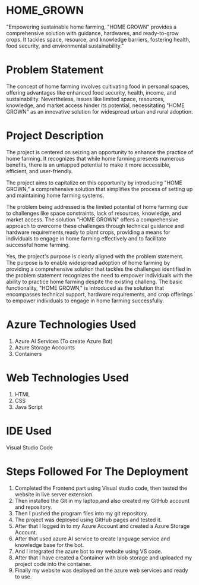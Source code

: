 # HOME_GROWN
"Empowering sustainable home farming, "HOME GROWN" provides a comprehensive solution with guidance, hardwares, and ready-to-grow crops. It tackles space, resource, and knowledge barriers, fostering health, food security, and environmental sustainability." 

# Problem Statement
The concept of home farming involves cultivating food in personal spaces, offering advantages like enhanced food security, health, income, and sustainability. Nevertheless, issues like limited space, resources, knowledge, and market access hinder its potential, necessitating "HOME GROWN" as an innovative solution for widespread urban and rural adoption.

# Project Description
The project is centered on seizing an opportunity to enhance the practice of home farming. It recognizes that while home farming presents numerous benefits, there is an untapped potential to make it more accessible, efficient, and user-friendly.

The project aims to capitalize on this opportunity by introducing "HOME GROWN," a comprehensive solution that simplifies the process of setting up and maintaining home farming systems.

The problem being addressed is the limited potential of home farming due to challenges like space constraints, lack of resources, knowledge, and market access. The solution "HOME GROWN" offers a comprehensive approach to overcome these challenges through technical guidance and hardware requirements,ready to plant crops, providing a means for individuals to engage in home farming effectively and to facilitate successful home farming.

Yes, the project's purpose is clearly aligned with the problem statement. The purpose is to enable widespread adoption of home farming by providing a comprehensive solution that tackles the challenges identified in the problem statement recognizes the need to empower individuals with the ability to practice home farming despite the existing challeng. The basic functionality, "HOME GROWN," is introduced as the solution that encompasses technical support, hardware requirements, and crop offerings to empower individuals to engage in home farming successfully.

# Azure Technologies Used
1. Azure AI Services (To create Azure Bot)
2. Azure Storage Accounts
3. Containers

# Web Technologies Used
1. HTML
2. CSS
3. Java Script

# IDE Used
Visual Studio Code

# Steps Followed For The Deployment
1. Completed the Frontend part using Visual studio code, then tested the website in live server extension.
2. Then installed the Git in my laptop,and also created my GitHub account and repository.
3. Then I pushed the program files into my git repository.
4. The project was deployed using GitHub pages and tested it.
5. After that I logged in to my Azure Account and created a Azure Storage Account.
6. After that used azure AI service to create language service and knowledge base for the bot.
7. And I integrated the azure bot to my website using VS code.
8. After that I have created a Container with blob storage and uploaded my project code into the container.
9. Finally my website was deployed on the azure web services and ready to use.
